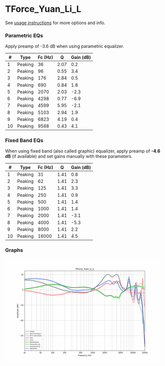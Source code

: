 # TForce_Yuan_Li_L
See [usage instructions](https://github.com/jaakkopasanen/AutoEq#usage) for more options and info.

### Parametric EQs
Apply preamp of -3.6 dB when using parametric equalizer.

|   # | Type    |   Fc (Hz) |    Q |   Gain (dB) |
|-----|---------|-----------|------|-------------|
|   1 | Peaking |        36 | 2.07 |         0.2 |
|   2 | Peaking |        96 | 0.55 |         3.4 |
|   3 | Peaking |       176 | 2.84 |         0.5 |
|   4 | Peaking |       690 | 0.84 |         1.8 |
|   5 | Peaking |      2070 | 2.03 |        -2.3 |
|   6 | Peaking |      4298 | 0.77 |        -6.9 |
|   7 | Peaking |      4599 | 5.95 |        -2.1 |
|   8 | Peaking |      5103 | 2.94 |         1.9 |
|   9 | Peaking |      6823 | 4.19 |         0.4 |
|  10 | Peaking |      9588 | 0.43 |         4.1 |

### Fixed Band EQs
When using fixed band (also called graphic) equalizer, apply preamp of **-4.6 dB** (if available) and set gains manually with these parameters.

|   # | Type    |   Fc (Hz) |    Q |   Gain (dB) |
|-----|---------|-----------|------|-------------|
|   1 | Peaking |        31 | 1.41 |         0.8 |
|   2 | Peaking |        62 | 1.41 |         2.3 |
|   3 | Peaking |       125 | 1.41 |         3.3 |
|   4 | Peaking |       250 | 1.41 |         0.9 |
|   5 | Peaking |       500 | 1.41 |         1.4 |
|   6 | Peaking |      1000 | 1.41 |         1.4 |
|   7 | Peaking |      2000 | 1.41 |        -3.1 |
|   8 | Peaking |      4000 | 1.41 |        -5.3 |
|   9 | Peaking |      8000 | 1.41 |         2.2 |
|  10 | Peaking |     16000 | 1.41 |         4.5 |

### Graphs
![](./TForce_Yuan_Li_L.png)
